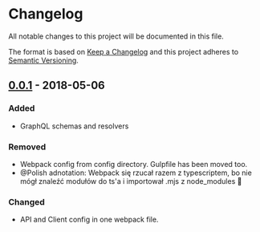 # Changelog
All notable changes to this project will be documented in this file.

The format is based on [Keep a Changelog](http://keepachangelog.com/en/1.0.0/)
and this project adheres to [Semantic Versioning](http://semver.org/spec/v2.0.0.html).


## [0.0.1] - 2018-05-06
### Added
- GraphQL schemas and resolvers

### Removed
- Webpack config from config directory. Gulpfile has been moved too.
- @Polish adnotation: Webpack się rzucał razem z typescriptem, bo nie mógł znaleźć modułów do ts'a i importował .mjs z node_modules 🤦‍

### Changed
- API and Client config in one webpack file.

[0.0.1]: https://gitlab.com/DevDigitalNomad/DashboardTS/compare/master...master